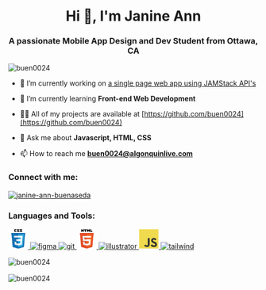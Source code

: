 <h1 align="center">Hi 👋, I'm Janine Ann</h1>
<h3 align="center">A passionate Mobile App Design and Dev Student from Ottawa, CA</h3>

<p align="left"> <img src="https://komarev.com/ghpvc/?username=buen0024&label=Profile%20views&color=0e75b6&style=flat" alt="buen0024" /> </p>

- 🔭 I’m currently working on [a single page web app using JAMStack API's](https://github.com/buen0024/buenaseda_janineAnn_hybridFetch)

- 🌱 I’m currently learning **Front-end Web Development**

- 👨‍💻 All of my projects are available at [https://github.com/buen0024](https://github.com/buen0024)

- 💬 Ask me about **Javascript, HTML, CSS**

- 📫 How to reach me **buen0024@algonquinlive.com**

<h3 align="left">Connect with me:</h3>
<p align="left">
<a href="https://linkedin.com/in/janine-ann-buenaseda" target="blank"><img align="center" src="https://raw.githubusercontent.com/rahuldkjain/github-profile-readme-generator/master/src/images/icons/Social/linked-in-alt.svg" alt="janine-ann-buenaseda" height="30" width="40" /></a>
</p>

<h3 align="left">Languages and Tools:</h3>
<p align="left"> <a href="https://www.w3schools.com/css/" target="_blank" rel="noreferrer"> <img src="https://raw.githubusercontent.com/devicons/devicon/master/icons/css3/css3-original-wordmark.svg" alt="css3" width="40" height="40"/> </a> <a href="https://www.figma.com/" target="_blank" rel="noreferrer"> <img src="https://www.vectorlogo.zone/logos/figma/figma-icon.svg" alt="figma" width="40" height="40"/> </a> <a href="https://git-scm.com/" target="_blank" rel="noreferrer"> <img src="https://www.vectorlogo.zone/logos/git-scm/git-scm-icon.svg" alt="git" width="40" height="40"/> </a> <a href="https://www.w3.org/html/" target="_blank" rel="noreferrer"> <img src="https://raw.githubusercontent.com/devicons/devicon/master/icons/html5/html5-original-wordmark.svg" alt="html5" width="40" height="40"/> </a> <a href="https://www.adobe.com/in/products/illustrator.html" target="_blank" rel="noreferrer"> <img src="https://www.vectorlogo.zone/logos/adobe_illustrator/adobe_illustrator-icon.svg" alt="illustrator" width="40" height="40"/> </a> <a href="https://developer.mozilla.org/en-US/docs/Web/JavaScript" target="_blank" rel="noreferrer"> <img src="https://raw.githubusercontent.com/devicons/devicon/master/icons/javascript/javascript-original.svg" alt="javascript" width="40" height="40"/> </a> <a href="https://tailwindcss.com/" target="_blank" rel="noreferrer"> <img src="https://www.vectorlogo.zone/logos/tailwindcss/tailwindcss-icon.svg" alt="tailwind" width="40" height="40"/> </a> </p>

<p><img align="center" src="https://github-readme-stats.vercel.app/api/top-langs?username=buen0024&show_icons=true&locale=en&layout=compact" alt="buen0024" /></p>

<p><img align="center" src="https://github-readme-streak-stats.herokuapp.com/?user=buen0024&" alt="buen0024" /></p>


<!---
- 👋 Hi, I’m @buen0024
- 👀 I’m interested in ...
- 🌱 I’m currently learning ...
- 💞️ I’m looking to collaborate on ...
- 📫 How to reach me ...
buen0024/buen0024 is a ✨ special ✨ repository because its `README.md` (this file) appears on your GitHub profile.
You can click the Preview link to take a look at your changes.
--->
